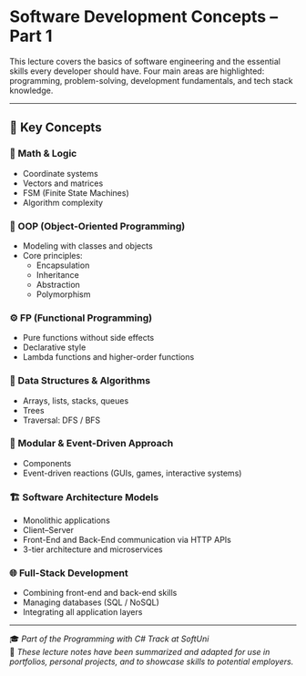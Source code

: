 # Software Development Concepts – Part 1 

This lecture covers the basics of software engineering and the essential skills every developer should have. Four main areas are highlighted: programming, problem-solving, development fundamentals, and tech stack knowledge.

---

## 🔑 Key Concepts

### 📐 Math & Logic
- Coordinate systems  
- Vectors and matrices  
- FSM (Finite State Machines)  
- Algorithm complexity

### 🧊 OOP (Object-Oriented Programming)
- Modeling with classes and objects  
- Core principles:  
  - Encapsulation  
  - Inheritance  
  - Abstraction  
  - Polymorphism

### ⚙️ FP (Functional Programming)
- Pure functions without side effects  
- Declarative style  
- Lambda functions and higher-order functions

### 🧮 Data Structures & Algorithms
- Arrays, lists, stacks, queues  
- Trees  
- Traversal: DFS / BFS

### 🧩 Modular & Event-Driven Approach
- Components  
- Event-driven reactions (GUIs, games, interactive systems)

### 🏗️ Software Architecture Models
- Monolithic applications  
- Client–Server  
- Front-End and Back-End communication via HTTP APIs  
- 3-tier architecture and microservices

### 🌐 Full-Stack Development
- Combining front-end and back-end skills  
- Managing databases (SQL / NoSQL)  
- Integrating all application layers

---

🎓 _Part of the Programming with C# Track at SoftUni_  
📝 _These lecture notes have been summarized and adapted for use in portfolios, personal projects, and to showcase skills to potential employers._
